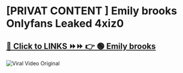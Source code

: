 
 # [PRIVAT CONTENT ] Emily brooks Onlyfans Leaked 4xiz0

## <h2><a href="https://clipsfans.com/Emily_brooks&ref=git">🔗 Click to LINKS ⏩⏩ 👉 🟢 Emily brooks </a></h2>

<a href="https://clipsfans.com/Emily_brooks&ref=git" rel="nofollow" data-target="animated-image.originalLink"><img src="https://i.ibb.co.com/xMMVF88/686577567.gif" alt="Viral Video Original" style="max-width: 100%; display: inline-block;" data-target="animated-image.originalImage"></a>

